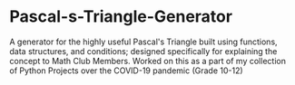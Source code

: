 # Pascal-s-Triangle-Generator
A generator for the highly useful Pascal's Triangle built using functions, data structures, and conditions; designed specifically for explaining the concept to Math Club Members. 
Worked on this as a part of my collection of Python Projects over the COVID-19 pandemic (Grade 10-12)
